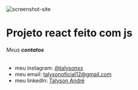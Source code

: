 ![screenshot-site](https://user-images.githubusercontent.com/79946114/130145461-886a3a28-bff5-45f6-af5b-f4e94b7c08bd.png)


# Projeto react feito com js 

###### Meus **contatos**

  * meu instagram: [@talysonxx](https://instagram.com/talysonxx)
  * meu email: talysonoficial12@gmail.com
  * meu linkedIn:  [Talyson André](https://www.linkedin.com/in/talyson-andre-101897170/)
